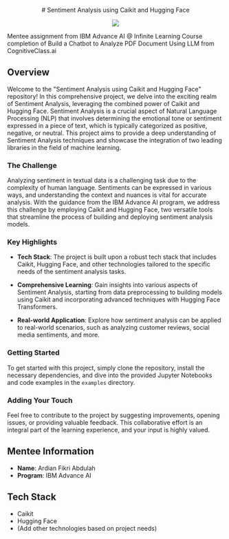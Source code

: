 <p align="center">
# Sentiment Analysis using Caikit and Hugging Face

<p align="center">
  <img src="https://i.pinimg.com/564x/3e/e9/62/3ee962bece5968f84ed338ede56d08cd.jpg">
</p>

Mentee assignment from IBM Advance AI @ Infinite Learning Course completion of Build a Chatbot to Analyze PDF Document Using LLM from CognitiveClass.ai

## Overview

Welcome to the "Sentiment Analysis using Caikit and Hugging Face" repository! In this comprehensive project, we delve into the exciting realm of Sentiment Analysis, leveraging the combined power of Caikit and Hugging Face. Sentiment Analysis is a crucial aspect of Natural Language Processing (NLP) that involves determining the emotional tone or sentiment expressed in a piece of text, which is typically categorized as positive, negative, or neutral. This project aims to provide a deep understanding of Sentiment Analysis techniques and showcase the integration of two leading libraries in the field of machine learning.

### The Challenge

Analyzing sentiment in textual data is a challenging task due to the complexity of human language. Sentiments can be expressed in various ways, and understanding the context and nuances is vital for accurate analysis. With the guidance from the IBM Advance AI program, we address this challenge by employing Caikit and Hugging Face, two versatile tools that streamline the process of building and deploying sentiment analysis models.

### Key Highlights

- **Tech Stack**: The project is built upon a robust tech stack that includes Caikit, Hugging Face, and other technologies tailored to the specific needs of the sentiment analysis tasks.

- **Comprehensive Learning**: Gain insights into various aspects of Sentiment Analysis, starting from data preprocessing to building models using Caikit and incorporating advanced techniques with Hugging Face Transformers.

- **Real-world Application**: Explore how sentiment analysis can be applied to real-world scenarios, such as analyzing customer reviews, social media sentiments, and more.

### Getting Started

To get started with this project, simply clone the repository, install the necessary dependencies, and dive into the provided Jupyter Notebooks and code examples in the `examples` directory.

### Adding Your Touch

Feel free to contribute to the project by suggesting improvements, opening issues, or providing valuable feedback. This collaborative effort is an integral part of the learning experience, and your input is highly valued.

## Mentee Information

- **Name**: Ardian Fikri Abdulah
- **Program**: IBM Advance AI

## Tech Stack

- Caikit
- Hugging Face
- (Add other technologies based on project needs)

